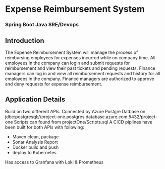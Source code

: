 # Expense Reimbursement System 
### Spring Boot Java SRE/Devops

## Introduction
The Expense Reimbursement System will manage the process of reimbursing employees for expenses incurred while on company time. All employees in the company can login and submit requests for reimbursement and view their past tickets and pending requests. Finance managers can log in and view all reimbursement requests and history for all employees in the company. Finance managers are authorized to approve and deny requests for expense reimbursement.

## Application Details
Build on two different APIs. 
Connected by Azure Postgre Datbase on jdbc:postgresql://project-one.postgres.database.azure.com:5432/project-one
Scripts can found from projectOne/Scripts.sql
A CICD piplines have been built for both APIs with following:
- Maven clean, package
- Sonar Analysis Report
- Docker build and push
- deploy to Kubernetes

Has access to Granfana with Loki & Prometheus 

